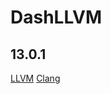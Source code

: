# DashLLVM
## 13.0.1
[LLVM](https://github.com/Naville/DashLLVM/releases/download/Documentation/LLVM13.tgz)
[Clang](https://github.com/Naville/DashLLVM/releases/download/Documentation/Clang13.tgz)
